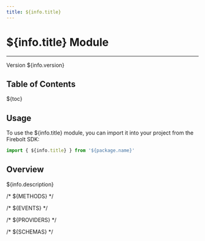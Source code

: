 ```yaml
---
title: ${info.title}
---
```


# ${info.title} Module
---
Version ${info.version}

## Table of Contents
${toc}

## Usage
To use the ${info.title} module, you can import it into your project from the Firebolt SDK:

```javascript
import { ${info.title} } from '${package.name}'
```

## Overview
 ${info.description}

/* ${METHODS} */

/* ${EVENTS} */

/* ${PROVIDERS} */

/* ${SCHEMAS} */

